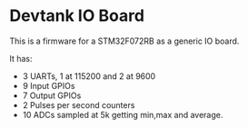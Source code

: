 Devtank IO Board
================

This is a firmware for a STM32F072RB as a generic IO board.

It has:

* 3 UARTs, 1 at 115200 and 2 at 9600
* 9 Input GPIOs
* 7 Output GPIOs
* 2 Pulses per second counters
* 10 ADCs sampled at 5k getting min,max and average.
